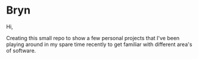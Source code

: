 # Bryn
Hi, 

Creating this small repo to show a few personal projects that I've been playing around in my spare time recently to get familiar with different area's of software.
